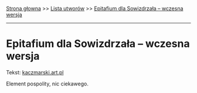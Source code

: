 [Strona głowna](../index.md) >> [Lista utworów](../list.md) >> [Epitafium dla Sowizdrzała – wczesna wersja](151.md)

---

# Epitafium dla Sowizdrzała – wczesna wersja

Tekst: [kaczmarski.art.pl](https://www.kaczmarski.art.pl/tworczosc/wiersze/epitafium-dla-sowizdrzala-wczesna-wersja/)

Element pospolity, nic ciekawego.